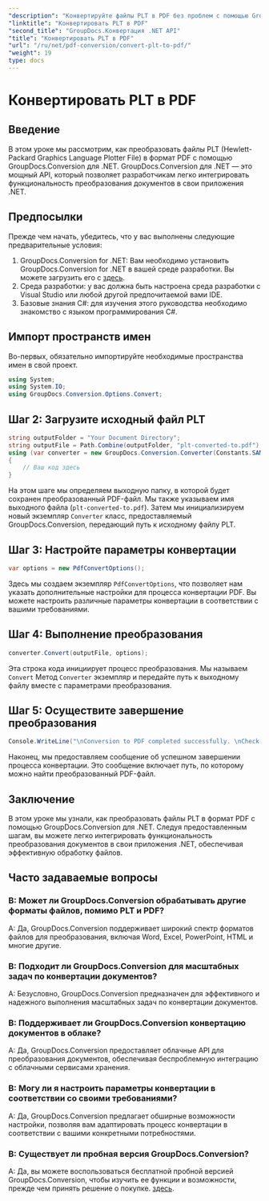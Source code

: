 ```yaml
---
"description": "Конвертируйте файлы PLT в PDF без проблем с помощью GroupDocs.Conversion для .NET. Интегрируйте функциональность преобразования документов в свои приложения .NET без усилий."
"linktitle": "Конвертировать PLT в PDF"
"second_title": "GroupDocs.Конвертация .NET API"
"title": "Конвертировать PLT в PDF"
"url": "/ru/net/pdf-conversion/convert-plt-to-pdf/"
"weight": 19
type: docs
---
```

# Конвертировать PLT в PDF

## Введение
В этом уроке мы рассмотрим, как преобразовать файлы PLT (Hewlett-Packard Graphics Language Plotter File) в формат PDF с помощью GroupDocs.Conversion для .NET. GroupDocs.Conversion для .NET — это мощный API, который позволяет разработчикам легко интегрировать функциональность преобразования документов в свои приложения .NET.
## Предпосылки
Прежде чем начать, убедитесь, что у вас выполнены следующие предварительные условия:
1. GroupDocs.Conversion for .NET: Вам необходимо установить GroupDocs.Conversion for .NET в вашей среде разработки. Вы можете загрузить его с [здесь](https://releases.groupdocs.com/conversion/net/).
2. Среда разработки: у вас должна быть настроена среда разработки с Visual Studio или любой другой предпочитаемой вами IDE.
3. Базовые знания C#: для изучения этого руководства необходимо знакомство с языком программирования C#.

## Импорт пространств имен
Во-первых, обязательно импортируйте необходимые пространства имен в свой проект.

```csharp
using System;
using System.IO;
using GroupDocs.Conversion.Options.Convert;
```

## Шаг 2: Загрузите исходный файл PLT
```csharp
string outputFolder = "Your Document Directory";
string outputFile = Path.Combine(outputFolder, "plt-converted-to.pdf");
using (var converter = new GroupDocs.Conversion.Converter(Constants.SAMPLE_PLT))
{
    // Ваш код здесь
}
```
На этом шаге мы определяем выходную папку, в которой будет сохранен преобразованный PDF-файл. Мы также указываем имя выходного файла (`plt-converted-to.pdf`). Затем мы инициализируем новый экземпляр `Converter` класс, предоставляемый GroupDocs.Conversion, передающий путь к исходному файлу PLT.
## Шаг 3: Настройте параметры конвертации
```csharp
var options = new PdfConvertOptions();
```
Здесь мы создаем экземпляр `PdfConvertOptions`, что позволяет нам указать дополнительные настройки для процесса конвертации PDF. Вы можете настроить различные параметры конвертации в соответствии с вашими требованиями.
## Шаг 4: Выполнение преобразования
```csharp
converter.Convert(outputFile, options);
```
Эта строка кода инициирует процесс преобразования. Мы называем `Convert` Метод `Converter` экземпляр и передайте путь к выходному файлу вместе с параметрами преобразования.
## Шаг 5: Осуществите завершение преобразования
```csharp
Console.WriteLine("\nConversion to PDF completed successfully. \nCheck output in {0}", outputFolder);
```
Наконец, мы предоставляем сообщение об успешном завершении процесса конвертации. Это сообщение включает путь, по которому можно найти преобразованный PDF-файл.

## Заключение
В этом уроке мы узнали, как преобразовать файлы PLT в формат PDF с помощью GroupDocs.Conversion для .NET. Следуя предоставленным шагам, вы можете легко интегрировать функциональность преобразования документов в свои приложения .NET, обеспечивая эффективную обработку файлов.
## Часто задаваемые вопросы

### В: Может ли GroupDocs.Conversion обрабатывать другие форматы файлов, помимо PLT и PDF?

A: Да, GroupDocs.Conversion поддерживает широкий спектр форматов файлов для преобразования, включая Word, Excel, PowerPoint, HTML и многие другие.

### В: Подходит ли GroupDocs.Conversion для масштабных задач по конвертации документов?

A: Безусловно, GroupDocs.Conversion предназначен для эффективного и надежного выполнения масштабных задач по конвертации документов.

### В: Поддерживает ли GroupDocs.Conversion конвертацию документов в облаке?

A: Да, GroupDocs.Conversion предоставляет облачные API для преобразования документов, обеспечивая беспроблемную интеграцию с облачными сервисами хранения.

### В: Могу ли я настроить параметры конвертации в соответствии со своими требованиями?

A: Да, GroupDocs.Conversion предлагает обширные возможности настройки, позволяя вам адаптировать процесс конвертации в соответствии с вашими конкретными потребностями.

### В: Существует ли пробная версия GroupDocs.Conversion?

A: Да, вы можете воспользоваться бесплатной пробной версией GroupDocs.Conversion, чтобы изучить ее функции и возможности, прежде чем принять решение о покупке. [здесь](https://releases.groupdocs.com/).